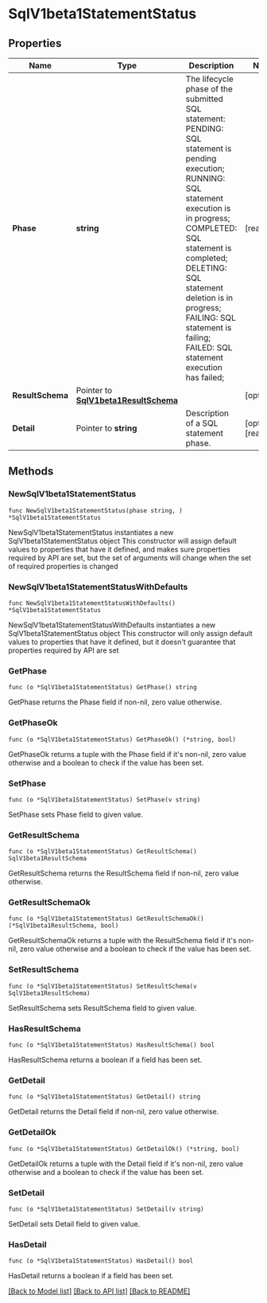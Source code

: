 # SqlV1beta1StatementStatus

## Properties

Name | Type | Description | Notes
------------ | ------------- | ------------- | -------------
**Phase** | **string** | The lifecycle phase of the submitted SQL statement: PENDING: SQL statement is pending execution; RUNNING: SQL statement execution is in progress; COMPLETED: SQL statement is completed; DELETING: SQL statement deletion is in progress; FAILING: SQL statement is failing; FAILED: SQL statement execution has failed;  | [readonly] 
**ResultSchema** | Pointer to [**SqlV1beta1ResultSchema**](SqlV1beta1ResultSchema.md) |  | [optional] 
**Detail** | Pointer to **string** | Description of a SQL statement phase. | [optional] [readonly] 

## Methods

### NewSqlV1beta1StatementStatus

`func NewSqlV1beta1StatementStatus(phase string, ) *SqlV1beta1StatementStatus`

NewSqlV1beta1StatementStatus instantiates a new SqlV1beta1StatementStatus object
This constructor will assign default values to properties that have it defined,
and makes sure properties required by API are set, but the set of arguments
will change when the set of required properties is changed

### NewSqlV1beta1StatementStatusWithDefaults

`func NewSqlV1beta1StatementStatusWithDefaults() *SqlV1beta1StatementStatus`

NewSqlV1beta1StatementStatusWithDefaults instantiates a new SqlV1beta1StatementStatus object
This constructor will only assign default values to properties that have it defined,
but it doesn't guarantee that properties required by API are set

### GetPhase

`func (o *SqlV1beta1StatementStatus) GetPhase() string`

GetPhase returns the Phase field if non-nil, zero value otherwise.

### GetPhaseOk

`func (o *SqlV1beta1StatementStatus) GetPhaseOk() (*string, bool)`

GetPhaseOk returns a tuple with the Phase field if it's non-nil, zero value otherwise
and a boolean to check if the value has been set.

### SetPhase

`func (o *SqlV1beta1StatementStatus) SetPhase(v string)`

SetPhase sets Phase field to given value.


### GetResultSchema

`func (o *SqlV1beta1StatementStatus) GetResultSchema() SqlV1beta1ResultSchema`

GetResultSchema returns the ResultSchema field if non-nil, zero value otherwise.

### GetResultSchemaOk

`func (o *SqlV1beta1StatementStatus) GetResultSchemaOk() (*SqlV1beta1ResultSchema, bool)`

GetResultSchemaOk returns a tuple with the ResultSchema field if it's non-nil, zero value otherwise
and a boolean to check if the value has been set.

### SetResultSchema

`func (o *SqlV1beta1StatementStatus) SetResultSchema(v SqlV1beta1ResultSchema)`

SetResultSchema sets ResultSchema field to given value.

### HasResultSchema

`func (o *SqlV1beta1StatementStatus) HasResultSchema() bool`

HasResultSchema returns a boolean if a field has been set.

### GetDetail

`func (o *SqlV1beta1StatementStatus) GetDetail() string`

GetDetail returns the Detail field if non-nil, zero value otherwise.

### GetDetailOk

`func (o *SqlV1beta1StatementStatus) GetDetailOk() (*string, bool)`

GetDetailOk returns a tuple with the Detail field if it's non-nil, zero value otherwise
and a boolean to check if the value has been set.

### SetDetail

`func (o *SqlV1beta1StatementStatus) SetDetail(v string)`

SetDetail sets Detail field to given value.

### HasDetail

`func (o *SqlV1beta1StatementStatus) HasDetail() bool`

HasDetail returns a boolean if a field has been set.


[[Back to Model list]](../README.md#documentation-for-models) [[Back to API list]](../README.md#documentation-for-api-endpoints) [[Back to README]](../README.md)


